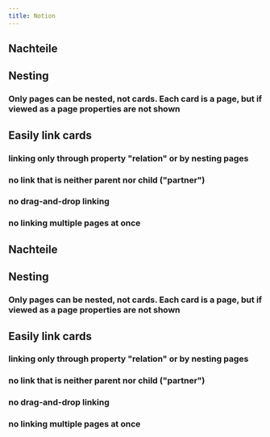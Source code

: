 ```yaml
---
title: Notion
---
```


## Nachteile

## Nesting
### Only pages can be nested, not cards. Each card is a page, but if viewed as a page properties are not shown

## Easily link cards 
### linking only through property "relation" or by nesting pages

### no link that is neither parent nor child ("partner")

### no drag-and-drop linking

### no linking multiple pages at once

## Nachteile

## Nesting
### Only pages can be nested, not cards. Each card is a page, but if viewed as a page properties are not shown

## Easily link cards 
### linking only through property "relation" or by nesting pages

### no link that is neither parent nor child ("partner")

### no drag-and-drop linking

### no linking multiple pages at once
